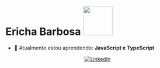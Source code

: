 # Ericha Barbosa <img src="https://i.pinimg.com/originals/03/78/f0/0378f01f2ace7b84bf01c7bb28b50df1.gif" width="80px" />

- 🚀 Atualmente estou aprendendo: <strong>JavaScript e TypeScript</strong> 

<div align="center">

  <!-- LinkedIn -->
[![LinkedIn](https://img.shields.io/badge/LinkedIn-0A66C2?style=for-the-badge&logo=linkedin&logoColor=white)](https://www.linkedin.com/in/ericha-barbosa-092473292/)

</div>

